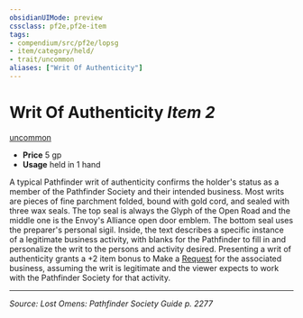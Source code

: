 ```yaml
---
obsidianUIMode: preview
cssclass: pf2e,pf2e-item
tags:
- compendium/src/pf2e/lopsg
- item/category/held/
- trait/uncommon
aliases: ["Writ Of Authenticity"]
---
```

# Writ Of Authenticity *Item 2*  
[uncommon](rules/traits/uncommon.md "Uncommon Rarity Trait")  

- **Price** 5 gp
- **Usage** held in 1 hand

A typical Pathfinder writ of authenticity confirms the holder's status as a member of the Pathfinder Society and their intended business. Most writs are pieces of fine parchment folded, bound with gold cord, and sealed with three wax seals. The top seal is always the Glyph of the Open Road and the middle one is the Envoy's Alliance open door emblem. The bottom seal uses the preparer's personal sigil. Inside, the text describes a specific instance of a legitimate business activity, with blanks for the Pathfinder to fill in and personalize the writ to the persons and activity desired. Presenting a writ of authenticity grants a +2 item bonus to Make a [Request](rules/actions/request.md) for the associated business, assuming the writ is legitimate and the viewer expects to work with the Pathfinder Society for that activity.


---
*Source: Lost Omens: Pathfinder Society Guide p. 2277*